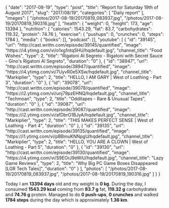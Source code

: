{
    "date": "2017-08-19",
    "type": "post",
    "title": "Report for Saturday 19th of August 2017",
    "slug": "2017\/08\/19",
    "categories": [
        "Daily report"
    ],
    "images": [
        "\/photos\/2017-08-19\/20170819_083937.jpg",
        "\/photos\/2017-08-19\/20170819_190316.jpg"
    ],
    "health": {
        "weight": 0,
        "height": 173,
        "age": 13394
    },
    "nutrition": {
        "calories": 1543.29,
        "fat": 83.7,
        "carbohydrates": 119.32,
        "protein": 74.76
    },
    "exercise": {
        "pushups": 0,
        "crunches": 0,
        "steps": 1784
    },
    "media": {
        "books": [],
        "podcast": [],
        "youtube": [
            {
                "id": "39145",
                "url": "http:\/\/cast.writtn.com\/episode\/39145\/quantified",
                "image": "https:\/\/i4.ytimg.com\/vi\/o1xg1ntqSHU\/hqdefault.jpg",
                "channel_title": "Food Wishes",
                "type": 2,
                "title": "Rigatoni Al Segreto - Rigatoni with Secret Sauce - Gino's Rigatoni Al Segreto",
                "duration": "0"
            },
            {
                "id": "38947",
                "url": "http:\/\/cast.writtn.com\/episode\/38947\/quantified",
                "image": "https:\/\/i4.ytimg.com\/vi\/7UyvR0e5XSw\/hqdefault.jpg",
                "channel_title": "Markiplier",
                "type": 2,
                "title": "HELLO, I AM GARY | West of Loathing - Part 3",
                "duration": "0"
            },
            {
                "id": "39078",
                "url": "http:\/\/cast.writtn.com\/episode\/39078\/quantified",
                "image": "https:\/\/i2.ytimg.com\/vi\/unj79pzEHNQ\/hqdefault.jpg",
                "channel_title": "Techmoan",
                "type": 2,
                "title": "Odditapes -  Rare & Unusual Tapes",
                "duration": "0"
            },
            {
                "id": "39087",
                "url": "http:\/\/cast.writtn.com\/episode\/39087\/quantified",
                "image": "https:\/\/i2.ytimg.com\/vi\/afDbrO1BJyA\/hqdefault.jpg",
                "channel_title": "Markiplier",
                "type": 2,
                "title": "THIS MAKES PERFECT SENSE | West of Loathing - Part 4",
                "duration": "0"
            },
            {
                "id": "39135",
                "url": "http:\/\/cast.writtn.com\/episode\/39135\/quantified",
                "image": "https:\/\/i1.ytimg.com\/vi\/pBBmuKNNpgU\/hqdefault.jpg",
                "channel_title": "Markiplier",
                "type": 2,
                "title": "HELLO, YOU ARE A CLOWN | West of Loathing - Part 5",
                "duration": "0"
            },
            {
                "id": "39130",
                "url": "http:\/\/cast.writtn.com\/episode\/39130\/quantified",
                "image": "https:\/\/i4.ytimg.com\/vi\/S9EOrJ9eWiU\/hqdefault.jpg",
                "channel_title": "Lazy Game Reviews",
                "type": 2,
                "title": "Why Big PC Game Boxes Disappeared [LGR Tech Tales]",
                "duration": "0"
            }
        ],
        "photos": [
            "\/photos\/2017-08-19\/20170819_083937.jpg",
            "\/photos\/2017-08-19\/20170819_190316.jpg"
        ]
    }
}

Today I am <strong>13394 days</strong> old and my weight is <strong>0 kg</strong>. During the day, I consumed <strong>1543.29 kcal</strong> coming from <strong>83.7 g</strong> fat, <strong>119.32 g</strong> carbohydrates and <strong>74.76 g</strong> protein. Managed to do <strong>0 push-ups</strong>, <strong>0 crunches</strong> and walked <strong>1784 steps</strong> during the day which is approximately <strong>1.36 km</strong>.